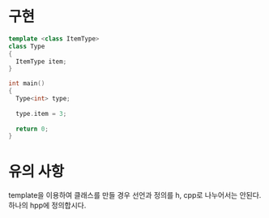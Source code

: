 # 구현

```c++
template <class ItemType>
class Type
{
  ItemType item;
}

int main()
{
  Type<int> type;
  
  type.item = 3;
  
  return 0;
}
```



# 유의 사항
template을 이용하여 클래스를 만들 경우 선언과 정의를 h, cpp로 나누어서는 안된다.
하나의 hpp에 정의합시다.

